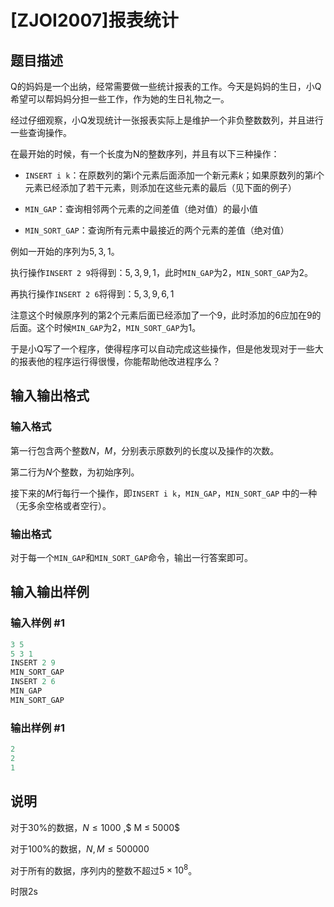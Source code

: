 # [ZJOI2007]报表统计

## 题目描述

Q的妈妈是一个出纳，经常需要做一些统计报表的工作。今天是妈妈的生日，小Q希望可以帮妈妈分担一些工作，作为她的生日礼物之一。

经过仔细观察，小Q发现统计一张报表实际上是维护一个非负整数数列，并且进行一些查询操作。

在最开始的时候，有一个长度为N的整数序列，并且有以下三种操作：

- `INSERT i k`：在原数列的第i个元素后面添加一个新元素$k$；如果原数列的第$i$个元素已经添加了若干元素，则添加在这些元素的最后（见下面的例子）

- `MIN_GAP`：查询相邻两个元素的之间差值（绝对值）的最小值

- `MIN_SORT_GAP`：查询所有元素中最接近的两个元素的差值（绝对值）

例如一开始的序列为$5, 3, 1$。

执行操作`INSERT 2 9`将得到：$5, 3, 9, 1$，此时`MIN_GAP`为$2$，`MIN_SORT_GAP`为$2$。

再执行操作`INSERT 2 6`将得到：$5, 3, 9, 6, 1$

注意这个时候原序列的第$2$个元素后面已经添加了一个$9$，此时添加的$6$应加在$9$的后面。这个时候`MIN_GAP`为$2$，`MIN_SORT_GAP`为$1$。

于是小Q写了一个程序，使得程序可以自动完成这些操作，但是他发现对于一些大的报表他的程序运行得很慢，你能帮助他改进程序么？

## 输入输出格式

### 输入格式

第一行包含两个整数$N$，$M$，分别表示原数列的长度以及操作的次数。

第二行为$N$个整数，为初始序列。

接下来的$M$行每行一个操作，即`INSERT i k`，`MIN_GAP`，`MIN_SORT_GAP` 中的一种（无多余空格或者空行）。

### 输出格式

对于每一个`MIN_GAP`和`MIN_SORT_GAP`命令，输出一行答案即可。

## 输入输出样例

### 输入样例 #1

```cpp
3 5
5 3 1
INSERT 2 9
MIN_SORT_GAP
INSERT 2 6
MIN_GAP
MIN_SORT_GAP

```
### 输出样例 #1

```cpp
2
2
1

```
## 说明

对于30%的数据，$N ≤ 1000$ ,$ M ≤ 5000$

对于100%的数据，$N ,M ≤500000$

对于所有的数据，序列内的整数不超过$5 \times 10^8$。

时限2s

